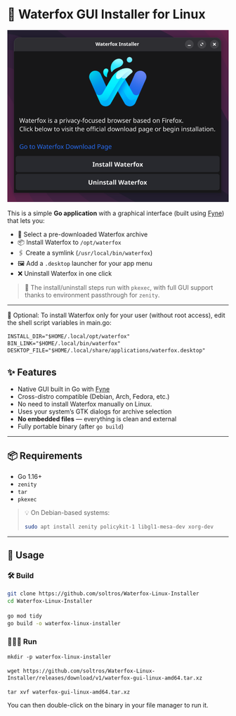# 🦊 Waterfox GUI Installer for Linux

![Waterfox Installer Preview](https://raw.githubusercontent.com/soltros/Waterfox-Linux-Installer/refs/heads/main/assets/wf-installer.png)

This is a simple **Go application** with a graphical interface (built using [Fyne](https://fyne.io)) that lets you:

- 📂 Select a pre-downloaded Waterfox archive
- 📦 Install Waterfox to `/opt/waterfox`
- 🖇️ Create a symlink (`/usr/local/bin/waterfox`)
- 🖼️ Add a `.desktop` launcher for your app menu
- ❌ Uninstall Waterfox in one click

> 🔐 The install/uninstall steps run with `pkexec`, with full GUI support thanks to environment passthrough for `zenity`.

---

🔧 Optional: To install Waterfox only for your user (without root access), edit the shell script variables in main.go:

```
INSTALL_DIR="$HOME/.local/opt/waterfox"
BIN_LINK="$HOME/.local/bin/waterfox"
DESKTOP_FILE="$HOME/.local/share/applications/waterfox.desktop"
```

## ✨ Features

- Native GUI built in Go with [Fyne](https://fyne.io)
- Cross-distro compatible (Debian, Arch, Fedora, etc.)
- No need to install Waterfox manually on Linux.
- Uses your system’s GTK dialogs for archive selection
- **No embedded files** — everything is clean and external
- Fully portable binary (after `go build`)

---

## 📦 Requirements

- Go 1.16+
- `zenity`
- `tar`
- `pkexec`

> 💡 On Debian-based systems:
> ```bash
> sudo apt install zenity policykit-1 libgl1-mesa-dev xorg-dev
> ```

---

## 🚀 Usage

### 🛠️ Build

```bash
git clone https://github.com/soltros/Waterfox-Linux-Installer
cd Waterfox-Linux-Installer

go mod tidy
go build -o waterfox-linux-installer
```
### 🏃‍♂️‍➡️ Run
```
mkdir -p waterfox-linux-installer

wget https://github.com/soltros/Waterfox-Linux-Installer/releases/download/v1/waterfox-gui-linux-amd64.tar.xz

tar xvf waterfox-gui-linux-amd64.tar.xz
```
You can then double-click on the binary in your file manager to run it.


